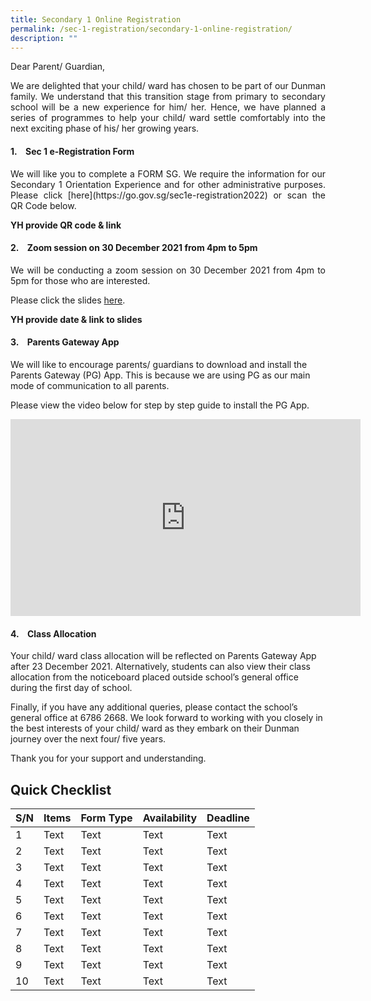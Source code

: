 ```yaml
---
title: Secondary 1 Online Registration
permalink: /sec-1-registration/secondary-1-online-registration/
description: ""
---
```

Dear Parent/ Guardian,

<p style="text-align: justify;">We are delighted that your child/ ward has chosen to be part of our Dunman family. We understand that this transition stage from primary to secondary school will be a new experience for him/ her. Hence, we have planned a series of programmes to help your child/ ward settle comfortably into the next exciting phase of his/ her growing years.</p>

#### 1.    Sec 1 e-Registration Form
<p style="text-align: justify;">We will like you to complete a FORM SG. We require the information for our Secondary 1 Orientation Experience and for other administrative purposes. Please click [here](https://go.gov.sg/sec1e-registration2022) or scan the QR Code below.</p>

**YH provide QR code & link**


#### 2.    Zoom session on 30 December 2021 from 4pm to 5pm

<p style="text-align: justify;">We will be conducting a zoom session on 30 December 2021 from 4pm to 5pm for those who are interested.</p>

Please click the slides [here](https://dunmansec-moe-edu-sg-admin.cwp.sg/qql/slot/u194/2019/Administration/Sec%201%20Reg%20Ex/Slides%20for%20Sec%201%20Zoom%20Engagement%2030%20Dec_final_30%20Dec.pdf).

**YH provide date & link to slides**

#### 3.    Parents Gateway App

We will like to encourage parents/ guardians to download and install the Parents Gateway (PG) App. This is because we are using PG as our main mode of communication to all parents.

Please view the video below for step by step guide to install the PG App.

<iframe width="560" height="315" src="https://www.youtube.com/embed/tW9jwyuovOo" title="YouTube video player" frameborder="0" allow="accelerometer; autoplay; clipboard-write; encrypted-media; gyroscope; picture-in-picture" allowfullscreen></iframe>

#### 4.    Class Allocation

Your child/ ward class allocation will be reflected on Parents Gateway App after 23 December 2021. Alternatively, students can also view their class allocation from the noticeboard placed outside school’s general office during the first day of school.

Finally, if you have any additional queries, please contact the school’s general office at 6786 2668. We look forward to working with you closely in the best interests of your child/ ward as they embark on their Dunman journey over the next four/ five years.

Thank you for your support and understanding.

## Quick Checklist



| S/N | Items | Form Type | Availability | Deadline |
| -------- | -------- | -------- | -------- | -------- |
| 1   | Text     | Text     | Text     | Text     |
| 2   | Text     | Text     | Text     | Text     |
| 3   | Text     | Text     | Text     | Text     |
| 4   | Text     | Text     | Text     | Text     |
| 5   | Text     | Text     | Text     | Text     |
| 6   | Text     | Text     | Text     | Text     |
| 7   | Text     | Text     | Text     | Text     |
| 8   | Text     | Text     | Text     | Text     |
| 9   | Text     | Text     | Text     | Text     |
| 10   | Text     | Text     | Text     | Text     |